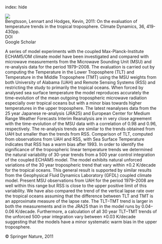 index: hide

<div class="Citation">
    <div class="Citation-thumb CitationThumb-linked"  data-href="https://doi.org/10.1007/s00382-009-0680-y">
      <img src="https://static.claimspace.cloud/climate-study-static/refs/thumbs/9/Bengtsson_and_Hodges_2011-thumb.png" />
    </div>

  <div class="Citation-body">
    <div class="Citation-text">Bengtsson, Lennart and Hodges, Kevin, 2011: On the evaluation of temperature trends in the tropical troposphere. <span class="Article-journal">Climate Dynamics, </span><span class="Article-volume">36, </span>419-430pp.</div>
    <div class="Citation-links">
      <div class="CitationLink" data-href="https://doi.org/10.1007/s00382-009-0680-y">
        <div class="CitationLink-icon CitationLink-Doi"></div>
        <div class="CitationLink-text">DOI</div>
      </div>
      <div class="CitationLink" data-href="https://scholar.google.com/scholar?q=10.1007/s00382-009-0680-y">
        <div class="CitationLink-icon CitationLink-Scholar"></div>
        <div class="CitationLink-text">Google Scholar</div>
      </div>
    </div>
  </div>
</div>

A series of model experiments with the coupled Max-Planck-Institute ECHAM5/OM climate model have been investigated and compared with microwave measurements from the Microwave Sounding Unit (MSU) and re-analysis data for the period 1979–2008. The evaluation is carried out by computing the Temperature in the Lower Troposphere (TLT) and Temperature in the Middle Troposphere (TMT) using the MSU weights from both University of Alabama (UAH) and Remote Sensing Systems (RSS) and restricting the study to primarily the tropical oceans. When forced by analysed sea surface temperature the model reproduces accurately the time-evolution of the mean outgoing tropospheric microwave radiation especially over tropical oceans but with a minor bias towards higher temperatures in the upper troposphere. The latest reanalyses data from the 25 year Japanese re-analysis (JRA25) and European Center for Medium Range Weather Forecasts Interim Reanalysis are in very close agreement with the time-evolution of the MSU data with a correlation of 0.98 and 0.96, respectively. The re-analysis trends are similar to the trends obtained from UAH but smaller than the trends from RSS. Comparison of TLT, computed from observations from UAH and RSS, with Sea Surface Temperature indicates that RSS has a warm bias after 1993. In order to identify the significance of the tropospheric linear temperature trends we determined the natural variability of 30-year trends from a 500 year control integration of the coupled ECHAM5 model. The model exhibits natural unforced variations of the 30 year tropospheric trend that vary within ±0.2 K/decade for the tropical oceans. This general result is supported by similar results from the Geophysical Fluid Dynamics Laboratory (GFDL) coupled climate model. Present MSU observations from UAH for the period 1979–2008 are well within this range but RSS is close to the upper positive limit of this variability. We have also compared the trend of the vertical lapse rate over the tropical oceans assuming that the difference between TLT and TMT is an approximate measure of the lapse rate. The TLT–TMT trend is larger in both the measurements and in the JRA25 than in the model runs by 0.04–0.06 K/decade. Furthermore, a calculation of all 30 year TLT–TMT trends of the unforced 500-year integration vary between ±0.03 K/decade suggesting that the models have a minor systematic warm bias in the upper troposphere.

<div class="Citation-copy">
&copy; Springer Nature, 2011
</div>